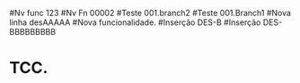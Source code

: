 #Nv func 123
#Nv Fn 00002
#Teste 001.branch2
#Teste 001.Branch1
#Nova linha desAAAAA
#Nova funcionalidade.
#Inserção DES-B
#Inserção DES-BBBBBBBBB
# TCC.
